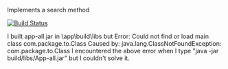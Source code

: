 Implements a search method

[![Build Status](https://app.travis-ci.com/omerfozgul/project1.svg?branch=main)](https://app.travis-ci.com/omerfozgul/project1)

I built app-all.jar in \app\build\libs but
Error: Could not find or load main class com.package.to.Class
Caused by: java.lang.ClassNotFoundException: com.package.to.Class
I encountered the above error when I type "java -jar build/libs/App-all.jar" but I couldn't solve it.

